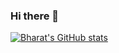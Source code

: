 ### Hi there 👋

[![Bharat's GitHub stats](https://github-readme-stats.vercel.app/api?username=bharat8&theme=rose_pine)](https://github.com/anuraghazra/github-readme-stats)

<!--
**bharat8/bharat8** is a ✨ _special_ ✨ repository because its `README.md` (this file) appears on your GitHub profile.

Here are some ideas to get you started:

- 🔭 I’m currently working on ...
- 🌱 I’m currently learning ...
- 👯 I’m looking to collaborate on ...
- 🤔 I’m looking for help with ...
- 💬 Ask me about ...
- 📫 How to reach me: ...
- 😄 Pronouns: ...
- ⚡ Fun fact: ...
-->
